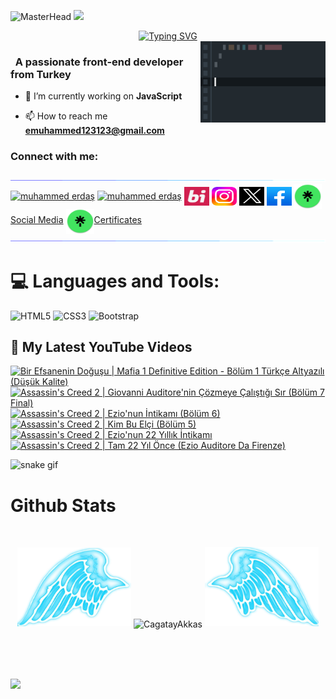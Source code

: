 ![MasterHead](https://github.com/muhammed123588/Muhammed123588/blob/main/Paragraf%20metniniz%20(1).gif?raw=true)
![](https://komarev.com/ghpvc/?username=muhammed123588&color=blue)
<div align="center">
 <a href="https://github.com/muhammed123588">
  <img src="https://readme-typing-svg.demolab.com?font=Fira+Code&size=28&duration=3000&pause=500&center=true&vCenter=true&width=435&lines=%e2%9c%a8+Muhammed+Erdaş+%e2%9c%a8;%f0%9f%93%9a+Frontend+Developer+%f0%9f%92%bb;Welcome+To+My+Profile+%f0%9f%91%80" alt="Typing SVG" />
 </a>
</div>

<img src="https://github.com/muhammed123588/Muhammed123588/blob/main/img/featurette-bigger.gif?raw=true" alt="Coding" width=200 height=130 align="right">


<h3 align="left">&nbsp; A passionate front-end developer from Turkey</h3>

- 🔭 I’m currently working on **JavaScript**

- 📫 How to reach me **emuhammed123123@gmail.com**


<h3 align="left">Connect with me:</h3>
<p align="left">
  <a href="https://github.com/404"><img src="https://github.com/muhammed123588/Muhammed123588/blob/main/img/aaa115834477-dbab4500-a447-11eb-908a-139a6edaec5c.gif?raw=true"></a>
<a href="https://www.linkedin.com/in/muhammed-erda%C5%9F-9b329a297/" target="_blank"><img align="center"src="https://raw.githubusercontent.com/rahuldkjain/github-profile-readme-generator/master/src/images/icons/Social/linked-in-alt.svg" alt="muhammed erdaş" height="30" width="40" /></a>
<a href="https://youtube.com/@gameacumen/?sub_confirmation=1" target="_blank"><img align="center" src="https://raw.githubusercontent.com/rahuldkjain/github-profile-readme-generator/master/src/images/icons/Social/youtube.svg" alt="muhammed erdaş" height="30" width="40" /></a>
<a href="https://bionluk.com/bimami1234" target="_blank"><img align="center" src="https://raw.githubusercontent.com/muhammed123588/Muhammed123588/16682b4b7736e1525508d649b9df5aa43d3c2774/img/indir%20(1).svg" alt="muhammed erdaş" height="30" width="40" /></a>
 <a href="https://www.instagram.com/muhammederdass/" target="_blank"><img align="center" src="https://raw.githubusercontent.com/muhammed123588/Muhammed123588/26e7441666f6aced512752239a545b22ea117fba/img/agram-logo-2022-svg-removebg-preview.svg" alt="muhammed erdaş" height="30" width="40" /></a>
<a href="https://twitter.com/MuhammedErdass" target="_blank"><img align="center" src="https://raw.githubusercontent.com/muhammed123588/Muhammed123588/3652a6a1acfe0645bb3fdb73bfaa27264d7b6dc3/img/ads196177z-tasar196177m.svg" alt="muhammed erdaş" height="30" width="40" /></a>
<a href="https://www.facebook.com/gameacumenn?locale=tr_TR" target="_blank"><img align="center" src="https://raw.githubusercontent.com/muhammed123588/Muhammed123588/45b4c61dc1367b5c6307b830b8a95f2702bcd791/img/b029bd80-381a-4869-854f-bac6f359c5c9.svg" alt="muhammed erdaş" height="30" width="40" /></a>
 <a href="https://linktr.ee/muhammederdas" target="_blank"><img align="center" src="https://github.com/muhammed123588/Muhammed123588/blob/main/img/0d4e9331c3b8346858e1e5c4f77e9dfd92dccf8c38db0b280dba00076e5d5dc0_200.jpg?raw=true" height="40" width="45" />Social Media</a>
  <a href="https://linktr.ee/muhammederdasmycertificates" target="_blank"><img align="center" src="https://github.com/muhammed123588/Muhammed123588/blob/main/img/0d4e9331c3b8346858e1e5c4f77e9dfd92dccf8c38db0b280dba00076e5d5dc0_200.jpg?raw=true" height="40" width="45" />Certificates</a>
<a href="https://github.com/404"><img src="https://github.com/muhammed123588/Muhammed123588/blob/main/img/aaa115834477-dbab4500-a447-11eb-908a-139a6edaec5c.gif?raw=true"></a>
</p>
     

<!--
<details>
  <summary>:zap: GitHub Stats</summary> 
-->
# 💻 Languages and Tools:
![HTML5](https://img.shields.io/badge/html5-%23E34F26.svg?style=for-the-badge&logo=html5&logoColor=white)
![CSS3](https://img.shields.io/badge/css3-%231572B6.svg?style=for-the-badge&logo=css3&logoColor=white)
![Bootstrap](https://img.shields.io/badge/bootstrap-%23563D7C.svg?style=for-the-badge&logo=bootstrap&logoColor=white)

  <summary><h2>📸 My Latest YouTube Videos</h2></summary>

<!-- BEGIN YOUTUBE-CARDS -->
[![Bir Efsanenin Doğuşu | Mafia 1 Definitive Edition - Bölüm 1 Türkçe Altyazılı (Düşük Kalite)](https://ytcards.demolab.com/?id=HBPSyp8-eg8&title=Bir+Efsanenin+Do%C4%9Fu%C5%9Fu+%7C+Mafia+1+Definitive+Edition+-+B%C3%B6l%C3%BCm+1+T%C3%BCrk%C3%A7e+Altyaz%C4%B1l%C4%B1+%28D%C3%BC%C5%9F%C3%BCk+Kalite%29&lang=en&timestamp=1708605444&background_color=%230d1117&title_color=%23ffffff&stats_color=%23dedede&max_title_lines=1&width=250&border_radius=5 "Bir Efsanenin Doğuşu | Mafia 1 Definitive Edition - Bölüm 1 Türkçe Altyazılı (Düşük Kalite)")](https://www.youtube.com/watch?v=HBPSyp8-eg8)
[![Assassin's Creed 2 | Giovanni Auditore'nin Çözmeye Çalıştığı Sır (Bölüm 7 Final)](https://ytcards.demolab.com/?id=hj0IK9mNElg&title=Assassin%27s+Creed+2+%7C+Giovanni+Auditore%27nin+%C3%87%C3%B6zmeye+%C3%87al%C4%B1%C5%9Ft%C4%B1%C4%9F%C4%B1+S%C4%B1r+%28B%C3%B6l%C3%BCm+7+Final%29&lang=en&timestamp=1706987794&background_color=%230d1117&title_color=%23ffffff&stats_color=%23dedede&max_title_lines=1&width=250&border_radius=5 "Assassin's Creed 2 | Giovanni Auditore'nin Çözmeye Çalıştığı Sır (Bölüm 7 Final)")](https://www.youtube.com/watch?v=hj0IK9mNElg)
[![Assassin's Creed 2 | Ezio'nun İntikamı (Bölüm 6)](https://ytcards.demolab.com/?id=6EOr32FkiJc&title=Assassin%27s+Creed+2+%7C+Ezio%27nun+%C4%B0ntikam%C4%B1+%28B%C3%B6l%C3%BCm+6%29&lang=en&timestamp=1706678100&background_color=%230d1117&title_color=%23ffffff&stats_color=%23dedede&max_title_lines=1&width=250&border_radius=5 "Assassin's Creed 2 | Ezio'nun İntikamı (Bölüm 6)")](https://www.youtube.com/watch?v=6EOr32FkiJc)
[![Assassin's Creed 2 | Kim Bu Elçi (Bölüm 5)](https://ytcards.demolab.com/?id=dPhqH6FcgyQ&title=Assassin%27s+Creed+2+%7C+Kim+Bu+El%C3%A7i+%28B%C3%B6l%C3%BCm+5%29&lang=en&timestamp=1706677217&background_color=%230d1117&title_color=%23ffffff&stats_color=%23dedede&max_title_lines=1&width=250&border_radius=5 "Assassin's Creed 2 | Kim Bu Elçi (Bölüm 5)")](https://www.youtube.com/watch?v=dPhqH6FcgyQ)
[![Assassin's Creed 2 | Ezio'nun 22 Yıllık İntikamı](https://ytcards.demolab.com/?id=IqoZrSGpFfo&title=Assassin%27s+Creed+2+%7C+Ezio%27nun+22+Y%C4%B1ll%C4%B1k+%C4%B0ntikam%C4%B1&lang=en&timestamp=1706662336&background_color=%230d1117&title_color=%23ffffff&stats_color=%23dedede&max_title_lines=1&width=250&border_radius=5 "Assassin's Creed 2 | Ezio'nun 22 Yıllık İntikamı")](https://www.youtube.com/watch?v=IqoZrSGpFfo)
[![Assassin's Creed 2 | Tam 22 Yıl Önce (Ezio Auditore Da Firenze)](https://ytcards.demolab.com/?id=C7LkxIqKQeM&title=Assassin%27s+Creed+2+%7C+Tam+22+Y%C4%B1l+%C3%96nce+%28Ezio+Auditore+Da+Firenze%29&lang=en&timestamp=1706620518&background_color=%230d1117&title_color=%23ffffff&stats_color=%23dedede&max_title_lines=1&width=250&border_radius=5 "Assassin's Creed 2 | Tam 22 Yıl Önce (Ezio Auditore Da Firenze)")](https://www.youtube.com/watch?v=C7LkxIqKQeM)
<!-- END YOUTUBE-CARDS -->




![snake gif](https://raw.githubusercontent.com/muhammed123588/Muhammed123588/6f1c31cd77df6ae60b5bbf64aa0d3c4f0b483d5f/github-contribution-grid-snake-dark.svg)


# Github Stats

 <br />
 
  <p align="center">
  <a>
    <img heigth="160" width="182" src="https://github.com/muhammed123588/Muhammed123588/blob/main/img/Bird%20Wing%20Bottom%20Left.png">
      <img align="center" src="https://github-readme-stats.vercel.app/api?username=muhammed123588&theme=material-palenight&hide_border=false&include_all_commits=false&count_private=false" alt="CagatayAkkas" />
    <img heigth="160" width="182" src="https://github.com/muhammed123588/Muhammed123588/blob/main/img/Bird%20Wing%20Bottom%20Right.png">
  </a>
</p>

  
<br />


 

 
 <br />
 
 
 
  
  
 <!--
 [![Top Langs](https://github-readme-stats.vercel.app/api/top-langs/?username=CagatayAkkas&layout=compact&langs_count=25&title_color=0000ee&text_color=ffffff&bg_color=000000&hide_border=true)](https://github.com/CagatayAkkas/github-readme-stats)
-->


<br />

![](https://github-profile-trophy.vercel.app/?username=muhammed123588&theme=dracula&no-frame=false&no-bg=false&margin-w=4)


<br />


<br />


<!--
</details>
-->

<!--
<details>
   <summary>:zap: Languages and Tools</summary>
 -->
